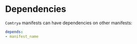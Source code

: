 # Dependencies

`Comtrya` manifests can have dependencies on other manifests:

```yaml
depends:
- manifest_name
```

